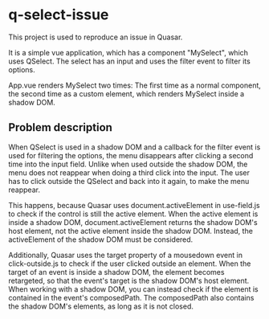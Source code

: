 # q-select-issue

This project is used to reproduce an issue in Quasar.

It is a simple vue application, which has a component "MySelect", which uses QSelect.
The select has an input and uses the filter event to filter its options.

App.vue renders MySelect two times: The first time as a normal component, the second time as a custom element, which renders MySelect inside a shadow DOM.


## Problem description
When QSelect is used in a shadow DOM and a callback for the filter event is used for filtering the options, 
the menu disappears after clicking a second time into the input field. 
Unlike when used outside the shadow DOM, the menu does not reappear when doing a third click into the input. 
The user has to click outside the QSelect and back into it again, to make the menu reappear.

This happens, because Quasar uses document.activeElement in use-field.js to check if the control is still the active element. 
When the active element is inside a shadow DOM, document.activeElement returns the shadow DOM's host element, 
not the active element inside the shadow DOM. 
Instead, the activeElement of the shadow DOM must be considered.

Additionally, Quasar uses the target property of a mousedown event in click-outside.js to check if the user clicked outside an element.
When the target of an event is inside a shadow DOM, the element becomes retargeted, so that the event's target is the shadow DOM's host element.
When working with a shadow DOM, you can instead check if the element is contained in the event's composedPath. 
The composedPath also contains the shadow DOM's elements, as long as it is not closed.

